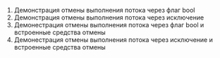 1. Демонстрация отмены выполнения потока через флаг bool
2. Демонстрация отмены выполнения потока через исключение
3. Демонестрация отмены выполнения потока через флаг bool и встроенные средства отмены
4. Демонестрация отмены выполнения потока через исключение и встроенные средства отмены